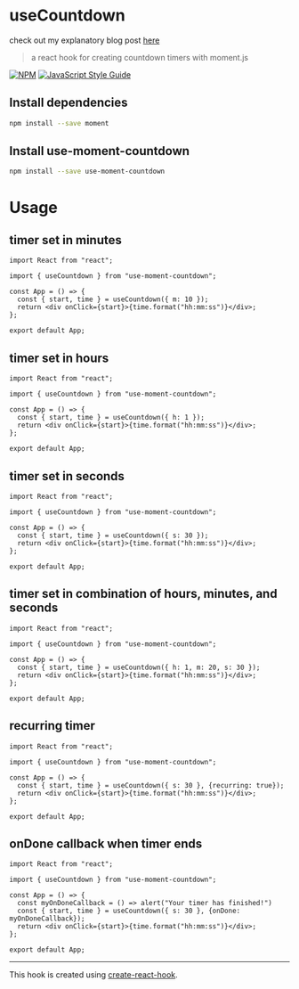 # useCountdown

check out my explanatory blog post [here](https://medium.com/@brooklinjazzmyers/create-a-custom-hook-for-managing-timers-in-react-or-react-native-92362241ae43)

> a react hook for creating countdown timers with moment.js

[![NPM](https://img.shields.io/npm/v/use-moment-countdown.svg)](https://www.npmjs.com/package/use-moment-countdown) [![JavaScript Style Guide](https://img.shields.io/badge/code_style-standard-brightgreen.svg)](https://standardjs.com)

## Install dependencies

```bash
npm install --save moment
```

## Install use-moment-countdown

```bash
npm install --save use-moment-countdown
```

# Usage

## timer set in minutes

```tsx
import React from "react";

import { useCountdown } from "use-moment-countdown";

const App = () => {
  const { start, time } = useCountdown({ m: 10 });
  return <div onClick={start}>{time.format("hh:mm:ss")}</div>;
};

export default App;
```

## timer set in hours

```tsx
import React from "react";

import { useCountdown } from "use-moment-countdown";

const App = () => {
  const { start, time } = useCountdown({ h: 1 });
  return <div onClick={start}>{time.format("hh:mm:ss")}</div>;
};

export default App;
```

## timer set in seconds

```tsx
import React from "react";

import { useCountdown } from "use-moment-countdown";

const App = () => {
  const { start, time } = useCountdown({ s: 30 });
  return <div onClick={start}>{time.format("hh:mm:ss")}</div>;
};

export default App;
```

## timer set in combination of hours, minutes, and seconds

```tsx
import React from "react";

import { useCountdown } from "use-moment-countdown";

const App = () => {
  const { start, time } = useCountdown({ h: 1, m: 20, s: 30 });
  return <div onClick={start}>{time.format("hh:mm:ss")}</div>;
};

export default App;
```

## recurring timer

```tsx
import React from "react";

import { useCountdown } from "use-moment-countdown";

const App = () => {
  const { start, time } = useCountdown({ s: 30 }, {recurring: true});
  return <div onClick={start}>{time.format("hh:mm:ss")}</div>;
};

export default App;
```

## onDone callback when timer ends

```tsx
import React from "react";

import { useCountdown } from "use-moment-countdown";

const App = () => {
  const myOnDoneCallback = () => alert("Your timer has finished!")
  const { start, time } = useCountdown({ s: 30 }, {onDone: myOnDoneCallback});
  return <div onClick={start}>{time.format("hh:mm:ss")}</div>;
};

export default App;
```

---

This hook is created using [create-react-hook](https://github.com/hermanya/create-react-hook).
